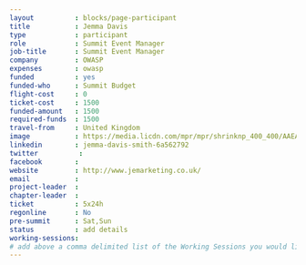 ```yaml
---
layout          : blocks/page-participant
title           : Jemma Davis
type            : participant
role            : Summit Event Manager
job-title       : Summit Event Manager
company         : OWASP
expenses        : owasp
funded          : yes
funded-who      : Summit Budget
flight-cost     : 0
ticket-cost     : 1500
funded-amount   : 1500
required-funds  : 1500
travel-from     : United Kingdom
image           : https://media.licdn.com/mpr/mpr/shrinknp_400_400/AAEAAQAAAAAAAALqAAAAJGU0MGY3ZmY5LTY5ZjktNDM2MC1iMzIxLWE4YWY5MjJiOTNiNA.jpg
linkedin        : jemma-davis-smith-6a562792
twitter          :
facebook        :
website         : http://www.jemarketing.co.uk/
email           :
project-leader  :
chapter-leader  :
ticket          : 5x24h
regonline       : No
pre-summit      : Sat,Sun
status          : add details
working-sessions:
# add above a comma delimited list of the Working Sessions you would like to attend (use the session's title)
---
```


<!-- put more details about participant here -->
